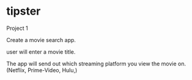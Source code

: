 # tipster
 Project 1


Create a movie search app.

user will enter a movie title.

The app will send out which streaming platform you view the movie on.
    (Netflix, Prime-Video, Hulu,)